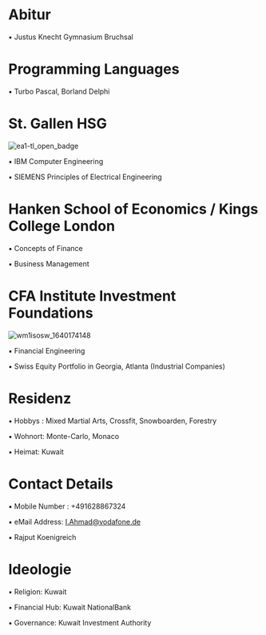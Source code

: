 # Abitur

▪︎ Justus Knecht Gymnasium Bruchsal 

# Programming Languages

▪︎ Turbo Pascal, Borland Delphi

# St. Gallen HSG 

![ea1-tl_open_badge](https://user-images.githubusercontent.com/95079463/151658291-bc2de3cf-efd4-4f38-bf4a-dde187391570.png)

▪︎ IBM Computer Engineering

▪︎ SIEMENS Principles of Electrical Engineering

# Hanken School of Economics / Kings College London 

▪︎ Concepts of Finance

▪︎ Business Management 

# CFA Institute Investment Foundations

![wm1isosw_1640174148](https://user-images.githubusercontent.com/95079463/151157248-4fa7d6fe-7dc8-4cd3-a9e1-3263252d3028.png)

▪︎ Financial Engineering

▪︎ Swiss Equity Portfolio in Georgia, Atlanta (Industrial Companies)

# Residenz 

▪︎ Hobbys : Mixed Martial Arts, Crossfit, Snowboarden, Forestry 

▪︎ Wohnort: Monte-Carlo,  Monaco 

▪︎ Heimat: Kuwait 


# Contact Details 

▪︎ Mobile Number : +491628867324

▪︎ eMail Address: I.Ahmad@vodafone.de 

▪︎ Rajput Koenigreich 

# Ideologie

▪︎ Religion: Kuwait 

▪︎ Financial Hub: Kuwait NationalBank 

▪︎ Governance: Kuwait Investment Authority 
